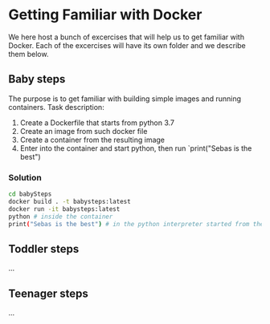 # Getting Familiar with Docker

We here host a bunch of excercises that will help us to get familiar with Docker. Each of the excercises will have its own folder and we describe them below.

## Baby steps

The purpose is to get familiar with building simple images and running containers. Task description:

1. Create a Dockerfile that starts from python 3.7
2. Create an image from such docker file
3. Create a container from the resulting image
4. Enter into the container and start python, then run `print("Sebas is the best")

### Solution

```bash
cd babySteps
docker build . -t babysteps:latest
docker run -it babysteps:latest
python # inside the container
print("Sebas is the best") # in the python interpreter started from the previous command
```


## Toddler steps

...

## Teenager steps

...

